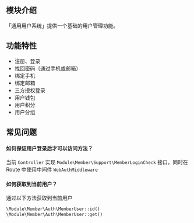 ## 模块介绍

「通用用户系统」提供一个基础的用户管理功能。

## 功能特性

- 注册、登录
- 找回密码（通过手机或邮箱）
- 绑定手机
- 绑定邮箱
- 三方授权登录
- 用户钱包
- 用户积分
- 用户分组


## 常见问题

#### 如何保证用户登录后才可以访问方法？

当前 `Controller` 实现 `Module\Member\Support\MemberLoginCheck` 接口，同时在 Route 中使用中间件 `WebAuthMiddleware`

#### 如何获取到当前用户？


通过以下方法获取到当前用户

```php
\Module\Member\Auth\MemberUser::id()
\Module\Member\Auth\MemberUser::get()
```

